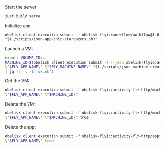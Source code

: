 
Start the server
```sh
just build serve
```

Initialize app
```sh
obelisk client execution submit -f obelisk-flyio:workflow/workflow@1.0.0-beta.app-init \
"$(./scripts/json-app-init-stargazers.sh)"
```

Launch a VM:
```sh
export VOLUME_ID=..
MACHINE_ID=$(obelisk client execution submit -f --json obelisk-flyio:activity-fly-http/machines@1.0.0-beta.create -- \
\"$FLY_APP_NAME\" \"$FLY_MACHINE_NAME\" "$(./scripts/json-machine-create.sh)" \"$FLY_REGION\" \
| jq -r '.[-1].ok.ok')
```

Get the VM:
```sh
obelisk client execution submit -f obelisk-flyio:activity-fly-http/machines@1.0.0-beta.get -- \
\"$FLY_APP_NAME\" \"$MACHINE_ID\"
```

Delete the VM:
```sh
obelisk client execution submit -f obelisk-flyio:activity-fly-http/machines@1.0.0-beta.delete -- \
\"$FLY_APP_NAME\" \"$MACHINE_ID\" true
```


Delete the app:
```sh
obelisk client execution submit -f obelisk-flyio:activity-fly-http/apps@1.0.0-beta.delete -- \
\"$FLY_APP_NAME\" true
```
